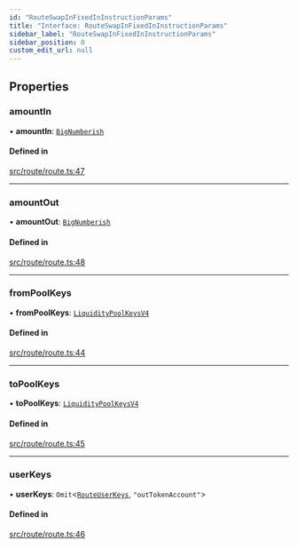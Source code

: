 ```yaml
---
id: "RouteSwapInFixedInInstructionParams"
title: "Interface: RouteSwapInFixedInInstructionParams"
sidebar_label: "RouteSwapInFixedInInstructionParams"
sidebar_position: 0
custom_edit_url: null
---
```


## Properties

### amountIn

• **amountIn**: [`BigNumberish`](../modules.md#bignumberish)

#### Defined in

[src/route/route.ts:47](https://github.com/alpha-defi/raydium-sdk/blob/ce1010a/src/route/route.ts#L47)

___

### amountOut

• **amountOut**: [`BigNumberish`](../modules.md#bignumberish)

#### Defined in

[src/route/route.ts:48](https://github.com/alpha-defi/raydium-sdk/blob/ce1010a/src/route/route.ts#L48)

___

### fromPoolKeys

• **fromPoolKeys**: [`LiquidityPoolKeysV4`](../modules.md#liquiditypoolkeysv4)

#### Defined in

[src/route/route.ts:44](https://github.com/alpha-defi/raydium-sdk/blob/ce1010a/src/route/route.ts#L44)

___

### toPoolKeys

• **toPoolKeys**: [`LiquidityPoolKeysV4`](../modules.md#liquiditypoolkeysv4)

#### Defined in

[src/route/route.ts:45](https://github.com/alpha-defi/raydium-sdk/blob/ce1010a/src/route/route.ts#L45)

___

### userKeys

• **userKeys**: `Omit`<[`RouteUserKeys`](RouteUserKeys.md), ``"outTokenAccount"``\>

#### Defined in

[src/route/route.ts:46](https://github.com/alpha-defi/raydium-sdk/blob/ce1010a/src/route/route.ts#L46)
